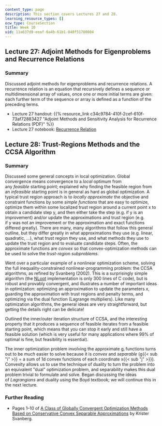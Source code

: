 ```yaml
---
content_type: page
description: This section covers Lectures 27 and 28.
learning_resource_types: []
ocw_type: CourseSection
title: Week 10
uid: 11a637d9-eeaf-6a4b-61b1-048f51780804
---
```


Lecture 27: Adjoint Methods for Eigenproblems and Recurrence Relations
----------------------------------------------------------------------

### Summary

Discussed adjoint methods for eigenproblems and recurrence relations. A recurrence relation is an equation that recursively defines a sequence or multidimensional array of values, once one or more initial terms are given: each further term of the sequence or array is defined as a function of the preceding terms.

*   Lecture 27 handout: {{% resource_link c34c9784-410f-2cef-610f-73af72883427 "Adjoint Methods and Sensitivity Analysis for Recurrence Relations (PDF)" %}}
*   Lecture 27 notebook: [Recurrence Relation](https://nbviewer.jupyter.org/github/mitmath/18335/blob/master/notes/adjoint/Adjoint-method.ipynb)

Lecture 28: Trust-Regions Methods and the CCSA Algorithm
--------------------------------------------------------

### Summary

Discussed some general concepts in local optimization. Global convergence means convergence to a _local_ optimum from any _feasible_ starting point; explained why finding the feasible region from an _infeasible_ starting point is in general as hard as global optimization. A typical trust region approach is to _locally approximate_ the objective and constraint functions by some _simple functions_ that are easy to optimize, optimize them within some localized trust region around a current point x to obtain a candidate step y, and then either take the step (e.g. if y is an improvement) and/or update the approximations and trust region (e.g. if y was not an improvement or the approximation and exact functions differed greatly). There are many, many algorithms that follow this general outline, but they differ greatly in what approximations they use (e.g. linear, quadratic, ...), what trust region they use, and what methods they use to update the trust region and to evaluate candidate steps. Often, the approximate functions are _convex_ so that convex-optimization methods can be used to solve the _trust-region subproblems_.

Went over a particular example of a nonlinear optimization scheme, solving the full inequality-constrained nonlinear-programming problem: the CCSA algorithms, as refined by Svanberg (2002). This is a surprisingly simple algorithm (the [NLopt](http://ab-initio.mit.edu/nlopt) implementation is only 300 lines of C code), but is robust and provably convergent, and illustrates a number of important ideas in optimization: optimizing an approximation to update the parameters _x_, guarding the approximation with trust regions and penalty terms, and optimizing via the dual function (Lagrange multipliers). Like many optimization algorithms, the general ideas are very straightforward, but getting the details right can be delicate!

Outlined the inner/outer iteration structure of CCSA, and the interesting property that it produces a sequence of feasible iterates from a feasible starting point, which means that you can stop it early and still have a feasible solution (which is very useful for many applications where 99% of optimal is fine, but feasibility is essential).

The inner optimization problem involving the approximate gᵢ functions turns out to be _much_ easier to solve because it is _convex_ and _separable_ (g{{< sub "i" >}} = a sum of 1d convex functions of each coordinate x{{< sub "j" >}}). Convexity allows us to use the technique of duality to turn the problem into an equivalent "dual" optimization problem, and separability makes this dual problem trivial to formulate and solve. Began discussing the ideas of _Lagrangians_ and duality using the Boyd textbook; we will continue this in the next lecture.

### Further Reading

*   Pages 1–10 of [A Class of Globally Convergent Optimization Methods Based on Conservative Convex Separable Approximations](http://dx.doi.org/10.1137/S1052623499362822) by Krister Svanberg.